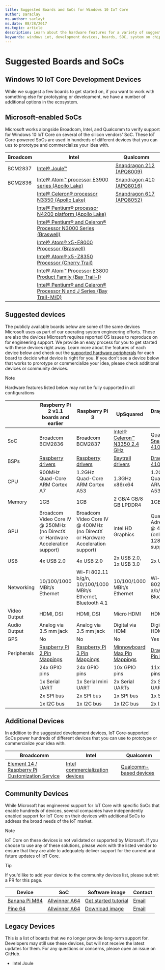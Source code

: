 ```yaml
---
title: Suggested Boards and SoCs for Windows 10 IoT Core
author: saraclay
ms.author: saclayt
ms.date: 08/28/2017
ms.topic: article
description: Learn about the hardware features for a variety of suggested boards and community devices.
keywords: windows iot, development devices, boards, SOC, system on chips, Raspberry Pi 2, Raspberry Pi 3, Minnowboard Max, Dragonboard
---
```


# Suggested Boards and SoCs

## Windows 10 IoT Core Development Devices
While we suggest a few boards to get started on, if you want to work with something else for prototyping or development, we have a number of additional options in the ecosystem.

## Microsoft-enabled SoCs
Microsoft works alongside Broadcom, Intel, and Qualcomm to verify support for Windows 10 IoT Core on several of the silicon vendors' SoC. These IoT Core-powered SoCs are used in hundreds of different devices that you can ues to prorotype and commercialize your idea with.

| Broadcom | Intel | Qualcomm |
|----------|-------|----------|
| BCM2837  | [Intel® Joule™](https://software.intel.com/en-us/iot/hardware/joule) | [Snapdragon 212 (APQ8009)](https://www.qualcomm.com/products/snapdragon/processors/212) |
| BCM2836  | [Intel® Atom™ processor E3900 series (Apollo Lake)](https://ark.intel.com/products/codename/80644/#@embedded) | [Snapdragon 410 (APQ8016)](https://www.qualcomm.com/products/snapdragon/processors/410) |
| | [Intel® Celeron® processor N3350 (Apollo Lake)](https://ark.intel.com/products/codename/80644/#@embedded) | [Snapdragon 617 (APQ8052)](https://www.qualcomm.com/products/snapdragon/processors/617) |
| | 	[Intel® Pentium® processor N4200 platform (Apollo Lake)](https://ark.intel.com/products/codename/80644/#@embedded) | |
| | 	[Intel® Pentium® and Celeron® Processor N3000 Series (Braswell)](http://ark.intel.com/products/codename/66094/#@embedded) | |
| | 	[	Intel® Atom® x5-E8000 Processor (Braswell)](http://ark.intel.com/products/codename/66094/#@embedded) | |
| | 	[Intel® Atom® x5-Z8350 Processor (Cherry Trail)](https://ark.intel.com/products/93361/Intel-Atom-x5-Z8350-Processor-2M-Cache-up-to-1_92-GHz) | |
| | 	[Intel® Atom™ Processor E3800 Product Family (Bay Trail-I)](http://ark.intel.com/products/codename/55844/#@Embedded) | |
| | 	[Intel® Pentium® and Celeron® Processor N and J Series (Bay Trail-M/D)](http://ark.intel.com/products/codename/55844/) | |

## Suggested devices
The publicly available boards below are some of the same devices Microsoft uses as part of our operating system engineering efforts. These are also the devices Microsoft requires reported OS issues to reproduce on for engineering support. We provide an easy process for you to get started with these devices right away. Learn more about the features of each device below and check out the [supported hardware peripherals](HardwareCompatList.md) for each board to decide what device is right for you. If you don't see a device below that works to prorotype or commercialize your idea, please check additional devices or community devices.

> [!NOTE]
> Hardware features listed below may not be fully supported in all configurations


|                      |Raspberry Pi 2 v1.1 boards and earlier|Raspberry Pi 3| UpSquared | DragonBoard 410c |
|----------------------|-------------------|--------------|-------------------|---------------|
|SoC  | Broadcom BCM2836 | Broadcom BCM2837 | [Intel® Celeron™ N3350 2.4 GHz](https://ark-care.intel.com/products/95598/Intel-Celeron-Processor-N3350-2M-Cache-up-to-2_4-GHz) | [Qualcomm Snapdragon 410](https://www.qualcomm.com/products/snapdragon/processors/410) |
|BSPs | [Raspberry drivers](https://github.com/ms-iot/bsp) | [Raspberry drivers](https://github.com/ms-iot/bsp) | [Baytrail drivers](https://www.intel.com/content/www/us/en/embedded/products/bay-trail/software-and-drivers.html) | [Dragonboard 410c drivers](https://developer.qualcomm.com/hardware/dragonboard-410c/software) |
|CPU  | 900MHz Quad-Core ARM Cortex A7| 	1.2GHz Quad-Core ARM Cortex A53 | 1.3GHz x86/x64 | 	1.2GHz Quad-Core ARM Cortex A53 |
|Memory| 1GB | 1GB | 2 GB/4 GB/8 GB LPDDR4 | 1GB |
|GPU | Broadcom Video Core IV @ 250MHz (no DirectX or Hardware Acceleration support) | 	Broadcom Video Core IV @ 400MHz (no DirectX or Hardware Acceleration support) | Intel HD Graphics | Qualcomm Adreno 306 @ 400MHz (only 720p / 1280 x 720 supported) |
| USB | 4x USB 2.0 | 4x USB 2.0 | 2x USB 2.0, 1x USB 3.0 | 2x USB 2.0 |
| Networking | 10/100/1000 MBit/s Ethernet | Wi-Fi 802.11 b/g/n, 10/100/1000 MBit/s Ethernet, Bluetooth 4.1 | 10/100/1000 MBit/s Ethernet | Wi-Fi 802.11 a/b/g/n, Bluetooth 4.1 |
| Video Output | HDMI, DSI | HDMI, DSI | Micro HDMI	| HDMI, DSI |
| Audio Output | Analog via 3.5 mm jack | Analog via 3.5 mm jack | Digital via HDMI	| Digital via HDMI |
| GPS| No | No | No | Yes | 
| Peripherals |   [Raspberry Pi 2 Pin Mappings](PinMappings/PinMappingsRPI.md) | [Raspberry Pi 3 Pin Mappings](PinMappings/PinMappingsRPI.md) | [Minnowboard Max Pin Mappings](PinMappings/PinMappingsMBM.md) | [Dragonboard Pin Mappings](PinMappings/PinMappingsDB.md) |
|         | 24x GPIO pins | 24x GPIO pins | 10x GPIO pins | 11x GPIO pins |
|  | 1x Serial UART | 1x Serial mini UART | 2x Serial UARTs | 2x Serial UARTs |
|  | 2x SPI bus | 2x SPI bus | 1x SPI bus | 1x SPI bus |
|  | 1x I2C bus | 1x I2C bus | 1x I2C bus | 2x I2C bus |

## Additional Devices
In addition to the suggested development devices, IoT Core-supported SoCs power hundreds of different devices that you can use to prototype or commercialize your idea with.

| Broadcomm | Intel | Qualcomm |
|-------------|----------|---------|
| [Element 14 / Raspberry Pi Customization Service](https://www.element14.com/community/docs/DOC-76955/l/raspberry-pi-customization-service)| [Intel commercialization devices](https://solutionsdirectory.intel.com/solutions-directory/processors/278/processors/309/processors/402/processors/782/processors/788/processors/1103/processors/1107/processors/1110/processors/1175/processors/1344/processors/1348/processors/1349) | [Qualcomm-based devices](https://developer.qualcomm.com/hardware/snapdragon-410) |

## Community Devices
While Microsoft has engineered support for IoT Core with specific SoCs that enable hundreds of devices, several companies have independently enabled support for IoT Core on their devices with additional SoCs to address the broad needs of the IoT market.

> [!NOTE] 
> IoT Core on these devices is not validated or supported by Microsoft. If you choose to use any of these solutions, please work with the listed vendor to ensure that they are able to adequately deliver support for the current and future updates of IoT Core.

> [!TIP]
> If you'd like to add your device to the community devices list, please submit a PR for this page.

| Device | SoC | Software image | Contact |
|-------------|----------|---------|---------|
| [Banana Pi M64](http://www.banana-pi.org/m64.html) | [Allwinner A64](http://www.allwinnertech.com/index.php?c=product&a=index&id=9) | [Get started tutorial](http://forum.banana-pi.org/c/BPI-M64/Win-10-IoT) | [Email](mailto:jasonye@banana-pi.com) |
| [Pine 64](https://www.pine64.org/) | [Allwinner A64](http://www.allwinnertech.com/index.php?c=product&a=index&id=9) | [Download image](http://files.pine64.org/os/win10-iot/Windows10IoT_Pine64.ffu) | [Email](mailto:support@pine64.org) |

## Legacy Devices
This is a list of boards that we no longer provide long-term support for. Developers may still use these devices, but will not receive the latest updates for them. For any questions or concerns, please open an issue on GitHub.

* Intel Joule
